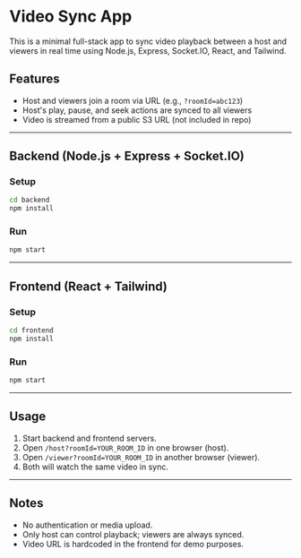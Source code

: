 # Video Sync App

This is a minimal full-stack app to sync video playback between a host and viewers in real time using Node.js, Express, Socket.IO, React, and Tailwind.

## Features
- Host and viewers join a room via URL (e.g., `?roomId=abc123`)
- Host's play, pause, and seek actions are synced to all viewers
- Video is streamed from a public S3 URL (not included in repo)

---

## Backend (Node.js + Express + Socket.IO)

### Setup
```bash
cd backend
npm install
```

### Run
```bash
npm start
```

---

## Frontend (React + Tailwind)

### Setup
```bash
cd frontend
npm install
```

### Run
```bash
npm start
```

---

## Usage
1. Start backend and frontend servers.
2. Open `/host?roomId=YOUR_ROOM_ID` in one browser (host).
3. Open `/viewer?roomId=YOUR_ROOM_ID` in another browser (viewer).
4. Both will watch the same video in sync.

---

## Notes
- No authentication or media upload.
- Only host can control playback; viewers are always synced.
- Video URL is hardcoded in the frontend for demo purposes. 